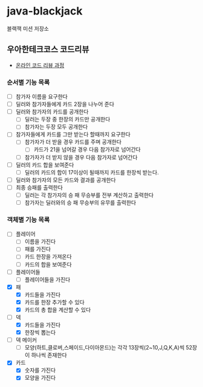 # java-blackjack

블랙잭 미션 저장소

## 우아한테크코스 코드리뷰

- [온라인 코드 리뷰 과정](https://github.com/woowacourse/woowacourse-docs/blob/master/maincourse/README.md)

### 순서별 기능 목록
- [ ] 참가자 이름을 요구한다
- [ ] 딜러와 참가자들에게 카드 2장을 나누어 준다
- [ ] 딜러와 참가자의 카드를 공개한다
  - [ ] 딜러는 두장 중 한장의 카드만 공개한다
  - [ ] 참가자는 두장 모두 공개한다
- [ ] 참가자들에게 카드를 그만 받는다 할때까지 요구한다
  - [ ] 참가자가 더 받을 경우 카드를 주며 공개한다
    - [ ] 카드가 21을 넘어갈 경우 다음 참가자로 넘어간다
  - [ ] 참가자가 더 받지 않을 경우 다음 참가자로 넘어간다
- [ ] 딜러의 카드 합을 보여준다
  - [ ] 딜러의 카드의 합이 17이상이 될때까지 카드를 한장씩 받는다.
- [ ] 딜러와 참가자의 모든 카드와 결과를 공개한다
- [ ] 최종 승패를 출력한다
  - [ ] 딜러는 각 참가자의 승 패 무승부를 전부 계산하고 출력한다
  - [ ] 참가자는 딜러와의 승 패 무승부의 유무를 출력한다

### 객체별 기능 목록
- [ ] 플레이어
  - [ ] 이름을 가진다
  - [ ] 패를 가진다
  - [ ] 카드 한장을 가져온다
  - [ ] 카드의 합을 보여준다
- [ ] 플레이어들
  - [ ] 플레이어들을 가진다
- [x] 패
  - [x] 카드들을 가진다
  - [x] 카드를 한장 추가할 수 있다
  - [x] 카드의 총 합을 계산할 수 있다
- [ ] 덱
  - [x] 카드들을 가진다
  - [x] 한장씩 뽑는다
- [ ] 덱 메이커
  - [ ] 모양(하트,클로버,스페이드,다이아몬드)는 각각 13장씩(2~10,J,Q,K,A)씩 52장이 하나씩 존재한다
- [x] 카드
  - [x] 숫자를 가진다
  - [x] 모양을 가진다